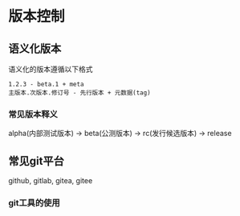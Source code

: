 # 版本控制

## 语义化版本
语义化的版本遵循以下格式
```
1.2.3 - beta.1 + meta
主版本.次版本.修订号 - 先行版本 + 元数据(tag)
```

### 常见版本释义
alpha(内部测试版本) -> beta(公测版本) -> rc(发行候选版本) -> release

## 常见git平台
github, gitlab, gitea, gitee

### git工具的使用